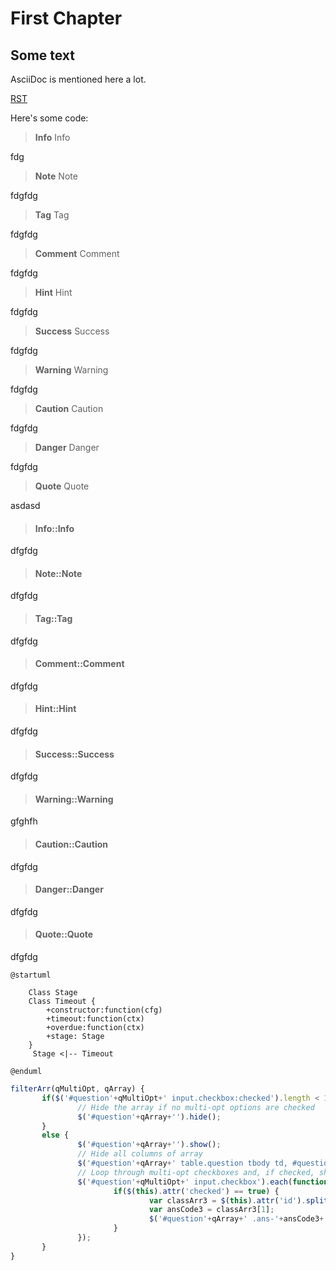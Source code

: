 # First Chapter

## Some text

AsciiDoc is mentioned here a lot.

[RST](sdk.rst)

Here's some code:

> **Info** Info

fdg

> **Note** Note

fdgfdg

> **Tag** Tag

fdgfdg
 
> **Comment** Comment

fdgfdg

> **Hint** Hint

fdgfdg

> **Success** Success
 
fdgfdg

> **Warning** Warning

fdgfdg

> **Caution** Caution

fdgfdg

> **Danger** Danger

fdgfdg

> **Quote** Quote

asdasd


> #### Info::Info

dfgfdg

> #### Note::Note

dfgfdg

> #### Tag::Tag

dfgfdg

> #### Comment::Comment

dfgfdg

> #### Hint::Hint

dfgfdg

> #### Success::Success

dfgfdg

> #### Warning::Warning
gfghfh


> #### Caution::Caution

dfgfdg

> #### Danger::Danger

dfgfdg

> #### Quote::Quote

dfgfdg

```uml
@startuml

    Class Stage
    Class Timeout {
        +constructor:function(cfg)
        +timeout:function(ctx)
        +overdue:function(ctx)
        +stage: Stage
    }
     Stage <|-- Timeout

@enduml
```

```JavaScript
filterArr(qMultiOpt, qArray) {
       if($('#question'+qMultiOpt+' input.checkbox:checked').length < 1) {
               // Hide the array if no multi-opt options are checked
               $('#question'+qArray+'').hide();
       }
       else {
               $('#question'+qArray+'').show();
               // Hide all columns of array
               $('#question'+qArray+' table.question tbody td, #question'+qArray+' table.question thead th').show();
               // Loop through multi-opt checkboxes and, if checked, show corresponding column of array
               $('#question'+qMultiOpt+' input.checkbox').each(function(i){
                       if($(this).attr('checked') == true) {
                               var classArr3 = $(this).attr('id').split('X'+qMultiOpt);
                               var ansCode3 = classArr3[1];
                               $('#question'+qArray+' .ans-'+ansCode3+'').hide();
                       }
               });
       }
}
```
